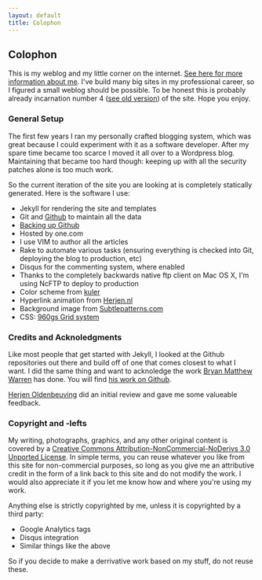 ```yaml
---
layout: default
title: Colophon
---
```


Colophon
--------
This is my weblog and my little corner on the internet. [See here for more
information about me]({{site.baseurl}}/about.html). I've build many big sites
in my professional career, so I figured a small weblog should be possible. To
be honest this is probably already incarnation number 4 ([see old
version]({{site.baseurl}}/perma/2006/03/05/welcome-to-v3-blog/index.html)) of
the site. Hope you enjoy.

### General Setup
The first few years I ran my personally crafted blogging system, which was
great because I could experiment with it as a software developer. After my
spare time became too scarce I moved it all over to a Wordpress blog.
Maintaining that became too hard though: keeping up with all the security
patches alone is too much work.

So the current iteration of the site you are looking at is completely
statically generated. Here is the software I use:

* Jekyll for rendering the site and templates
* Git and [Github](https://github.com/ojilles/jilles.net/) to maintain all the data
* [Backing up Github](http://paltman.com/2008/11/02/backup-script-for-github/)
* Hosted by one.com
* I use VIM to author all the articles
* Rake to automate various tasks (ensuring everything is checked into Git,
  deploying the blog to production, etc)
* Disqus for the commenting system, where enabled
* Thanks to the completely backwards native ftp client on Mac OS X, I'm using
  NcFTP to deploy to production
* Color scheme from [kuler](http://kuler.adobe.com/#themeID/1344020)
* Hyperlink animation from [Herjen.nl](http://www.herjen.nl)
* Background image from [Subtlepatterns.com](http://subtlepatterns.com/)
* CSS: [960gs Grid system](http://960.gs/)

### Credits and Acknoledgments
Like most people that get started with Jekyll, I looked at the Github
repositories out there and build off of one that comes closest to what I 
want. I did the same thing and want to acknoledge the work [Bryan Matthew
Warren](http://coffeecomrade.com/) has done. You will find 
[his work on Github](https://github.com/haircut/coffeecomrade.com).

[Herjen Oldenbeuving](http://www.herjen.nl) did an initial review and gave me
some valueable feedback.

### Copyright and -lefts
My writing, photographs, graphics, and any other original content is covered by
a [Creative Commons Attribution-NonCommercial-NoDerivs 3.0 Unported License](http://creativecommons.org/licenses/by-nc-nd/3.0/).
In simple terms, you can reuse whatever you like from this site for
non-commercial purposes, so long as you give me an attributive credit in the
form of a link back to this site and do not modify the work. I would also
appreciate it if you let me know how and where you're using my work.

Anything else is strictly copyrighted by me, unless it is copyrighted by a
third party:

* Google Analytics tags
* Disqus integration
* Similar things like the above

So if you decide to make a derrivative work based on my stuff, do not reuse
these.
